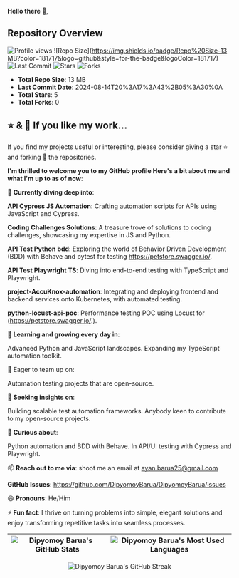 **Hello there** 👋,

## Repository Overview

![Profile views](https://komarev.com/ghpvc/?username=DipyomoyBarua&label=Profile%20views&color=181717&style=for-the-badge)
![Repo Size](https://img.shields.io/badge/Repo%20Size-13 MB?color=181717&logo=github&style=for-the-badge&logoColor=181717)
![Last Commit](https://img.shields.io/badge/Last%20Commit-2024-08-14T20%3A17%3A43%2B05%3A30%0A?color=F05032&logo=git&logoColor=F05032&style=for-the-badge)
![Stars](https://img.shields.io/badge/Stars-5?color=181717&logo=github&style=for-the-badge&logoColor=181717)
![Forks](https://img.shields.io/badge/Forks-0?color=181717&logo=github&style=for-the-badge&logoColor=181717)

- **Total Repo Size**: 13 MB
- **Last Commit Date**: 2024-08-14T20%3A17%3A43%2B05%3A30%0A
- **Total Stars**: 5
- **Total Forks**: 0

## ⭐ & 🍴 If you like my work...

If you find my projects useful or interesting, please consider giving a star ⭐ and forking 🍴 the repositories.

**I'm thrilled to welcome you to my GitHub profile Here's a bit about me and what I'm up to as of now**:

🔭 **Currently diving deep into**:

**API Cypress JS Automation**: Crafting automation scripts for APIs using JavaScript and Cypress.

**Coding Challenges Solutions**: A treasure trove of solutions to coding challenges, showcasing my expertise in JS and Python.

**API Test Python bdd**: Exploring the world of Behavior Driven Development (BDD) with Behave and pytest for testing https://petstore.swagger.io/.

**API Test Playwright TS**: Diving into end-to-end testing with TypeScript and Playwright.

**project-AccuKnox-automation**: Integrating and deploying frontend and backend services onto Kubernetes, with automated testing.

**python-locust-api-poc**: Performance testing POC using Locust for (https://petstore.swagger.io/.).

🌱 **Learning and growing every day in**:

Advanced Python and JavaScript landscapes.
Expanding my TypeScript automation toolkit.

👯 Eager to team up on:

Automation testing projects that are open-source.

🤔 **Seeking insights on**:

Building scalable test automation frameworks.
Anybody keen to contribute to my open-source projects.

💬 **Curious about**:

Python automation and BDD with Behave.
In API/UI testing with Cypress and Playwright.


📫 **Reach out to me via**: shoot me an email at ayan.barua25@gmail.com

**GitHub Issues**: https://github.com/DipyomoyBarua/DipyomoyBarua/issues

😄 **Pronouns**: He/Him

⚡ **Fun fact**: I thrive on turning problems into simple, elegant solutions and enjoy transforming repetitive tasks into seamless processes.

| ![Dipyomoy Barua's GitHub Stats](https://github-readme-stats.vercel.app/api?username=dipyomoybarua&show_icons=true&locale=en&title_color=ffffff&icon_color=79ff97&text_color=9f9f9f&bg_color=151515) | ![Dipyomoy Barua's Most Used Languages](https://github-readme-stats.vercel.app/api/top-langs?username=dipyomoybarua&show_icons=true&locale=en&layout=compact&title_color=ffffff&text_color=ffffff&icon_color=79ff97&bg_color=151515&border_color=ffffff)|
| --- | --- |

<div align ="center">
  <img src="https://github-readme-streak-stats.herokuapp.com/?user=dipyomoybarua&theme=black-ice&hide_border=true&stroke=0000&background=060a0cd0" alt="Dipyomoy Barua's GitHub Streak" />
</div>

